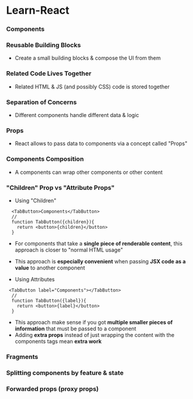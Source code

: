 # Learn-React

### Components

### Reusable Building Blocks

- Create a small building blocks & compose the UI from them

### Related Code Lives Together

- Related HTML & JS (and possibly CSS) code is stored together

### Separation of Concerns

- Different components handle different data & logic

### Props

- React allows to pass data to components via a concept called "Props"

### Components Composition

- A components can wrap other components or other content

### "Children" Prop vs "Attribute Props"

- Using "Children"

```JSX
  <TabButton>Components</TabButton>
  //
  function TabButton({children}){
    return <button>{children}</button>
  }
```

- For components that take a **single piece of renderable content**, this approach is closer to "normal HTML usage"
- This approach is **especially convenient** when passing **JSX code as a value** to another component

- Using Attributes

```JSX
 <TabButton label="Components"></TabButton>
  //
  function TabButton({label}){
    return <button>{label}</button>
  }
```

- This approach make sense if you got **multiple smaller pieces of information** that must be passed to a component
- Adding **extra props** instead of just wrapping the content with the components tags mean **extra work**

### Fragments

### Splitting components by feature & state

### Forwarded props (proxy props)
